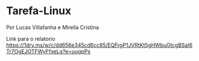 # Tarefa-Linux
Por Lucas Villafanha e Mirella Cristina

Link para o relatorio 
https://1drv.ms/w/c/dd656e345cd6cc85/EQFrgP1JVRtKt5gHWbuGtcgBSaI6Tr7OgEJOTFWyFfxeLg?e=uugpPs

